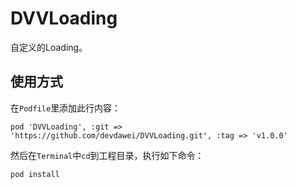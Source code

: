 

DVVLoading
==========
自定义的Loading。

使用方式
-------
在`Podfile`里添加此行内容：
```
pod 'DVVLoading', :git => 'https://github.com/devdawei/DVVLoading.git', :tag => 'v1.0.0'
```

然后在`Terminal`中`cd`到工程目录，执行如下命令：
```
pod install
```
